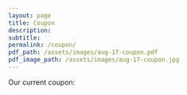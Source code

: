 ```yaml
---
layout: page
title: Coupon
description:
subtitle:
permalink: /coupon/
pdf_path: /assets/images/aug-17-coupon.pdf
pdf_image_path: /assets/images/aug-17-coupon.jpg
---
```



Our current coupon: